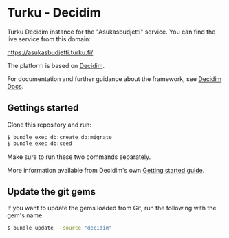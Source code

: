# Turku - Decidim

Turku Decidim instance for the "Asukasbudjetti" service. You can find the live
service from this domain:

https://asukasbudjetti.turku.fi/

The platform is based on [Decidim](https://github.com/decidim/decidim).

For documentation and further guidance about the framework, see
[Decidim Docs](https://docs.decidim.org/).

## Gettings started

Clone this repository and run:

```bash
$ bundle exec db:create db:migrate
$ bundle exec db:seed
```

Make sure to run these two commands separately.

More information available from Decidim's own
[Getting started guide](https://docs.decidim.org/en/install/).

## Update the git gems

If you want to update the gems loaded from Git, run the following with the
gem's name:

```bash
$ bundle update --source "decidim"
```
